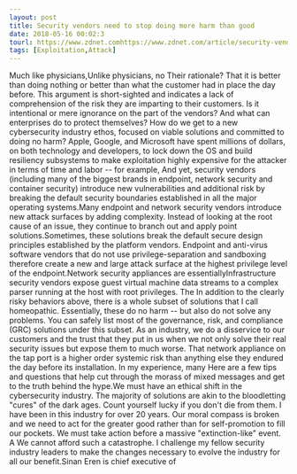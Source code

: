```yaml
---
layout: post
title: Security vendors need to stop doing more harm than good
date: 2018-05-16 00:02:3
tourl: https://www.zdnet.comhttps://www.zdnet.com/article/security-vendors-heal-thyself-do-good-not-harm/
tags: [Exploitation,Attack]
---
```

Much like physicians,Unlike physicians, no Their rationale? That it is better than doing nothing or better than what the customer had in place the day before. This argument is short-sighted and indicates a lack of comprehension of the risk they are imparting to their customers. Is it intentional or mere ignorance on the part of the vendors? And what can enterprises do to protect themselves? How do we get to a new cybersecurity industry ethos, focused on viable solutions and committed to doing no harm? Apple, Google, and Microsoft have spent millions of dollars, on both technology and developers, to lock down the OS and build resiliency subsystems to make exploitation highly expensive for the attacker in terms of time and labor -- for example, And yet, security vendors (including many of the biggest brands in endpoint, network security and container security) introduce new vulnerabilities and additional risk by breaking the default security boundaries established in all the major operating systems.Many endpoint and network security vendors introduce new attack surfaces by adding complexity. Instead of looking at the root cause of an issue, they continue to branch out and apply point solutions.Sometimes, these solutions break the default secure design principles established by the platform vendors. Endpoint and anti-virus software vendors that do not use privilege-separation and sandboxing therefore create a new and large attack surface at the highest privilege level of the endpoint.Network security appliances are essentiallyInfrastructure security vendors expose guest virtual machine data streams to a complex parser running at the host with root privileges. The In addition to the clearly risky behaviors above, there is a whole subset of solutions that I call homeopathic. Essentially, these do no harm -- but also do not solve any problems. You can safely list most of the governance, risk, and compliance (GRC) solutions under this subset. As an industry, we do a disservice to our customers and the trust that they put in us when we not only solve their real security issues but expose them to much worse. That network appliance on the tap port is a higher order systemic risk than anything else they endured the day before its installation. In my experience, many Here are a few tips and questions that help cut through the morass of mixed messages and get to the truth behind the hype.We must have an ethical shift in the cybersecurity industry. The majority of solutions are akin to the bloodletting "cures" of the dark ages. Count yourself lucky if you don't die from them. I have been in this industry for over 20 years. Our moral compass is broken and we need to act for the greater good rather than for self-promotion to fill our pockets. We must take action before a massive "extinction-like" event. A We cannot afford such a catastrophe. I challenge my fellow security industry leaders to make the changes necessary to evolve the industry for all our benefit.Sinan Eren is chief executive of 